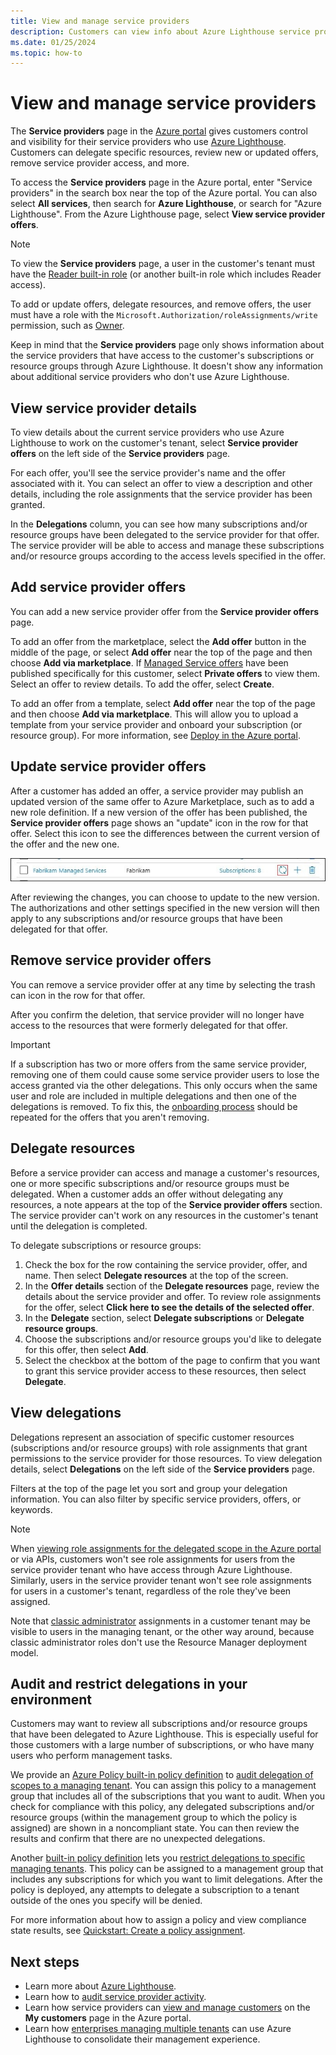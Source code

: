```yaml
---
title: View and manage service providers
description: Customers can view info about Azure Lighthouse service providers, service provider offers, and delegated resources in the Azure portal.
ms.date: 01/25/2024
ms.topic: how-to
---
```


# View and manage service providers

The **Service providers** page in the [Azure portal](https://portal.azure.com) gives customers control and visibility for their service providers who use [Azure Lighthouse](../overview.md). Customers can delegate specific resources, review new or updated offers, remove service provider access, and more.

To access the **Service providers** page in the Azure portal, enter "Service providers" in the search box near the top of the Azure portal. You can also select **All services**, then search for **Azure Lighthouse**, or search for "Azure Lighthouse". From the Azure Lighthouse page, select **View service provider offers**.

> [!NOTE]
> To view the **Service providers** page, a user in the customer's tenant must have the [Reader built-in role](/azure/role-based-access-control/built-in-roles#reader) (or another built-in role which includes Reader access).
>
> To add or update offers, delegate resources, and remove offers, the user must have a role with the `Microsoft.Authorization/roleAssignments/write` permission, such as [Owner](/azure/role-based-access-control/built-in-roles#owner).

Keep in mind that the **Service providers** page only shows information about the service providers that have access to the customer's subscriptions or resource groups through Azure Lighthouse. It doesn't show any information about additional service providers who don't use Azure Lighthouse.

## View service provider details

To view details about the current service providers who use Azure Lighthouse to work on the customer's tenant, select **Service provider offers** on the left side of the **Service providers** page.

For each offer, you'll see the service provider's name and the offer associated with it. You can select an offer to view a description and other details, including the role assignments that the service provider has been granted.

In the **Delegations** column, you can see how many subscriptions and/or resource groups have been delegated to the service provider for that offer. The service provider will be able to access and manage these subscriptions and/or resource groups according to the access levels specified in the offer.

## Add service provider offers

You can add a new service provider offer from the **Service provider offers** page.

To add an offer from the marketplace, select the **Add offer** button in the middle of the page, or select **Add offer** near the top of the page and then choose **Add via marketplace**. If [Managed Service offers](../concepts/managed-services-offers.md) have been published specifically for this customer, select **Private offers** to view them. Select an offer to review details. To add the offer, select **Create**.

To add an offer from a template, select **Add offer** near the top of the page and then choose **Add via marketplace**. This will allow you to upload a template from your service provider and onboard your subscription (or resource group). For more information, see [Deploy in the Azure portal](onboard-customer.md#deploy-in-the-azure-portal).

## Update service provider offers

After a customer has added an offer, a service provider may publish an updated version of the same offer to Azure Marketplace, such as to add a new role definition. If a new version of the offer has been published, the **Service provider offers** page shows an "update" icon in the row for that offer. Select this icon to see the differences between the current version of the offer and the new one.

 ![Update offer icon](../media/update-offer.jpg)

After reviewing the changes, you can choose to update to the new version. The authorizations and other settings specified in the new version will then apply to any subscriptions and/or resource groups that have been delegated for that offer.

## Remove service provider offers

You can remove a service provider offer at any time by selecting the trash can icon in the row for that offer.

After you confirm the deletion, that service provider will no longer have access to the resources that were formerly delegated for that offer.

> [!IMPORTANT]
> If a subscription has two or more offers from the same service provider, removing one of them could cause some service provider users to lose the access granted via the other delegations. This only occurs when the same user and role are included in multiple delegations and then one of the delegations is removed. To fix this, the [onboarding process](onboard-customer.md) should be repeated for the offers that you aren't removing.

## Delegate resources

Before a service provider can access and manage a customer's resources, one or more specific subscriptions and/or resource groups must be delegated. When a customer adds an offer without delegating any resources, a note appears at the top of the **Service provider offers** section. The service provider can't work on any resources in the customer's tenant until the delegation is completed.

To delegate subscriptions or resource groups:

1. Check the box for the row containing the service provider, offer, and name. Then select **Delegate resources** at the top of the screen.
1. In the **Offer details** section of the **Delegate resources** page, review the details about the service provider and offer. To review role assignments for the offer, select **Click here to see the details of the selected offer**.
1. In the **Delegate** section, select **Delegate subscriptions** or **Delegate resource groups**.
1. Choose the subscriptions and/or resource groups you'd like to delegate for this offer, then select **Add**.
1. Select the checkbox at the bottom of the page to confirm that you want to grant this service provider access to these resources, then select **Delegate**.

## View delegations

Delegations represent an association of specific customer resources (subscriptions and/or resource groups) with role assignments that grant permissions to the service provider for those resources. To view delegation details, select **Delegations** on the left side of the **Service providers** page.

Filters at the top of the page let you sort and group your delegation information. You can also filter by specific service providers, offers, or keywords.

> [!NOTE]
> When [viewing role assignments for the delegated scope in the Azure portal](/azure/role-based-access-control/role-assignments-list-portal#list-role-assignments-at-a-scope) or via APIs, customers won't see role assignments for users from the service provider tenant who have access through Azure Lighthouse. Similarly, users in the service provider tenant won't see role assignments for users in a customer's tenant, regardless of the role they've been assigned.
>
> Note that [classic administrator](/azure/role-based-access-control/classic-administrators) assignments in a customer tenant may be visible to users in the managing tenant, or the other way around, because classic administrator roles don't use the Resource Manager deployment model.

## Audit and restrict delegations in your environment

Customers may want to review all subscriptions and/or resource groups that have been delegated to Azure Lighthouse. This is especially useful for those customers with a large number of subscriptions, or who have many users who perform management tasks.

We provide an [Azure Policy built-in policy definition](/azure/governance/policy/samples/built-in-policies#lighthouse) to [audit delegation of scopes to a managing tenant](https://github.com/Azure/azure-policy/blob/master/built-in-policies/policyDefinitions/Lighthouse/Delegations_Audit.json). You can assign this policy to a management group that includes all of the subscriptions that you want to audit. When you check for compliance with this policy, any delegated subscriptions and/or resource groups (within the management group to which the policy is assigned) are shown in a noncompliant state. You can then review the results and confirm that there are no unexpected delegations.

Another [built-in policy definition](/azure/governance/policy/samples/built-in-policies#lighthouse) lets you [restrict delegations to specific managing tenants](https://github.com/Azure/azure-policy/blob/master/built-in-policies/policyDefinitions/Lighthouse/AllowCertainManagingTenantIds_Deny.json). This policy can be assigned to a management group that includes any subscriptions for which you want to limit delegations. After the policy is deployed, any attempts to delegate a subscription to a tenant outside of the ones you specify will be denied.

For more information about how to assign a policy and view compliance state results, see [Quickstart: Create a policy assignment](/azure/governance/policy/assign-policy-portal).

## Next steps

- Learn more about [Azure Lighthouse](../overview.md).
- Learn how to [audit service provider activity](view-service-provider-activity.md).
- Learn how service providers can [view and manage customers](view-manage-customers.md) on the **My customers** page in the Azure portal.
- Learn how [enterprises managing multiple tenants](../concepts/enterprise.md) can use Azure Lighthouse to consolidate their management experience.

